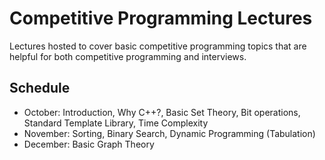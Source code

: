 # Competitive Programming Lectures
Lectures hosted to cover basic competitive programming topics that are helpful for both competitive programming and interviews.

## Schedule
- October: Introduction, Why C++?, Basic Set Theory, Bit operations, Standard Template Library, Time Complexity
- November: Sorting, Binary Search, Dynamic Programming (Tabulation)
- December: Basic Graph Theory
